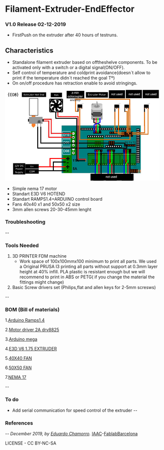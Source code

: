 # Filament-Extruder-EndEffector

### V1.0 Release 02-12-2019
- FirstPush on the extruder after 40 hours of testruns.

## Characteristics

- Standalone filament extruder based on offtheshelve components. To be activated only with a switch or a digital signal(ON/OFF).
- Self control of temperature and coldprint avoidance(doesn´t allow to print if the temperature didn´t reached the goal Tº)
- On on/off procedure has retraction enable to avoid stringings.


![](img/6.jpg)


* Simple nema 17 motor
* Standart E3D V6 HOTEND
* Standart RAMPS1.4+ARDUINO control board
* Fans 40x40 x1 and 50x50 x2 size
* 3mm allen screws 20-30-45mm lenght


### Troubleshooting

--

### Tools Needed

1. 3D PRINTER FDM machine
	* Work space of 100x100mmx100 minimum to print all parts. We used a Original PRUSA I3 printing all parts without support at 0.3mm layer height at 40% infill. PLA plastic is resistant enough but we will recommend to print in ABS or PETG( if you change the material the fittings might change)
2. Basic Screw drivers set (Philips,flat and allen keys for 2-5mm scresws)

--
### BOM (Bill of materials)

1.[Arduino Ramps1.4](https://www.amazon.es/HiLetgo-control-impresora-tablero-soporte/dp/B07DQN9N7T/ref=sr_1_11?__mk_es_ES=%C3%85M%C3%85%C5%BD%C3%95%C3%91&keywords=ramps+1.4&qid=1575457235&sr=8-11)

2.[Motor driver 2A drv8825](https://www.amazon.es/DRV8825-Controladores-M%C3%B3dulo-disipador-ejemplo-impresoras/dp/B01E0KJDTO/ref=sr_1_3_sspa?__mk_es_ES=%C3%85M%C3%85%C5%BD%C3%95%C3%91&keywords=ramps+1.4&qid=1575457235&sr=8-3-spons&psc=1&spLa=ZW5jcnlwdGVkUXVhbGlmaWVyPUExTkhKWlE0TEtZQzA1JmVuY3J5cHRlZElkPUEwNTkyNDgwMUJNTTNJUjgwSEJaTyZlbmNyeXB0ZWRBZElkPUEwNTI0Mzk4MkZRUzZEWDYxMUk2JndpZGdldE5hbWU9c3BfYXRmJmFjdGlvbj1jbGlja1JlZGlyZWN0JmRvTm90TG9nQ2xpY2s9dHJ1ZQ==)

3.[Arduino mega](https://www.amazon.es/ELEGOO-Microcontrolador-ATmega2560-ATmega16U2-Compatible/dp/B06Y3ZHPWC/ref=sr_1_1_sspa?__mk_es_ES=%C3%85M%C3%85%C5%BD%C3%95%C3%91&keywords=arduino+mega&qid=1575457226&sr=8-1-spons&psc=1&spLa=ZW5jcnlwdGVkUXVhbGlmaWVyPUEzUkxaU1BCQ1hXTkNBJmVuY3J5cHRlZElkPUEwNDQxODIyOE1RUDU2NTA4TFVZJmVuY3J5cHRlZEFkSWQ9QTA5MjQ4NTQxWU5NM0VUUk85VkdYJndpZGdldE5hbWU9c3BfYXRmJmFjdGlvbj1jbGlja1JlZGlyZWN0JmRvTm90TG9nQ2xpY2s9dHJ1ZQ==)

4.[E3D V6 1.75 EXTRUDER](https://www.amazon.es/XCSOURCE%C2%AE-Extrusora-distancia-termistor-TE601/dp/B01MFBN1QW/ref=sr_1_5?__mk_es_ES=%C3%85M%C3%85%C5%BD%C3%95%C3%91&keywords=e3d+v6&qid=1575457268&sr=8-5)

5.[40X40 FAN](https://www.amazon.es/Ventilador-40x40x20mm-21dBA-Sunon-EB40201S2-999/dp/B00MNJD73I/ref=sr_1_1_sspa?__mk_es_ES=%C3%85M%C3%85%C5%BD%C3%95%C3%91&keywords=40x40+fan&qid=1575457338&sr=8-1-spons&psc=1&spLa=ZW5jcnlwdGVkUXVhbGlmaWVyPUFNUTdKTkZJV1pXRDMmZW5jcnlwdGVkSWQ9QTA0MjU3MzcxRVBYRkI0TFNJVk9EJmVuY3J5cHRlZEFkSWQ9QTA3NTQ2MDkzR0FJREVBVEswWVIwJndpZGdldE5hbWU9c3BfYXRmJmFjdGlvbj1jbGlja1JlZGlyZWN0JmRvTm90TG9nQ2xpY2s9dHJ1ZQ==)

6.[50X50 FAN](https://www.amazon.es/AAB-Cooling-Fan-Ventilador-carcasa/dp/B01HTGBMA4/ref=sr_1_1?__mk_es_ES=%C3%85M%C3%85%C5%BD%C3%95%C3%91&keywords=50x50+fan&qid=1575457314&sr=8-1)

7.[NEMA 17](https://www.amazon.es/Longruner-Impresora-4-Cables-Conector-LD08/dp/B07FKH52S5/ref=sr_1_1_sspa?__mk_es_ES=%C3%85M%C3%85%C5%BD%C3%95%C3%91&keywords=nema17&qid=1575457302&sr=8-1-spons&spLa=ZW5jcnlwdGVkUXVhbGlmaWVyPUEyQTRMSDVGUTNDT1JPJmVuY3J5cHRlZElkPUEwMjIxMTY0MTQxTFpESFQwUUlNTSZlbmNyeXB0ZWRBZElkPUEwMTEzNTgwMjdNVDFJQVY3OFlKMiZ3aWRnZXROYW1lPXNwX2F0ZiZhY3Rpb249Y2xpY2tSZWRpcmVjdCZkb05vdExvZ0NsaWNrPXRydWU&th=1)

--

### To do
* Add serial communication for speed control of the extruder
--

### References


--
*December 2019, by [Eduardo Chamorro](http://eduardochamorro.github.io/beansreels/index.html).*
[IAAC](https://iaac.net/)-[FablabBarcelona](https://fablabbcn.org/)

LICENSE - CC BY-NC-SA

